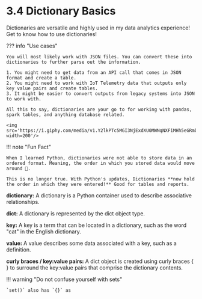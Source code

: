 # 3.4 Dictionary Basics
Dictionaries are versatile and highly used in my data analytics experience! Get to know how to use dictionaries!  

??? info "Use cases"

    You will most likely work with JSON files. You can convert these into dictionaries to further parse out the information.  
    
    1. You might need to get data from an API call that comes in JSON format and create a table.
    2. You might need to work with IoT Telemetry data that outputs only key value pairs and create tables.
    3. It might be easier to convert outputs from legacy systems into JSON to work with.

    All this to say, dictionaries are your go to for working with pandas, spark tables, and anything database related.  

    <img src='https://i.giphy.com/media/v1.Y2lkPTc5MGI3NjExdXU0MWNqNXFiMHh5eGRmb3Q0Y2g0NnIzMnFyM3NzeDk4aG9ndjBpZSZlcD12MV9pbnRlcm5hbF9naWZfYnlfaWQmY3Q9Zw/1ZkMDj88mQ1rO/giphy.gif' width=200'/>  

!!! note "Fun Fact"

    When I learned Python, dictionaries were not able to store data in an ordered format. Meaning, the order in which you stored data would move around 🥲.  

    This is no longer true. With Python's updates, Dictionaries **now hold the order in which they were entered!** Good for tables and reports.  

**dictionary:**
A dictionary is a Python container used to describe associative relationships.

**dict:**
A dictionary is represented by the dict object type.  

**key:**
A key is a term that can be located in a dictionary, such as the word "cat" in the English dictionary.  

**value:**
A value describes some data associated with a key, such as a definition.  

**curly braces / key:value pairs:**
A dict object is created using curly braces { } to surround the key:value pairs that comprise the dictionary contents.  

!!! warning "Do not confuse yourself with sets"

    `set()` also has `{}` as